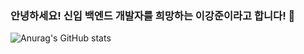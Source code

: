 ### 안녕하세요! 신입 백엔드 개발자를 희망하는 이강준이라고 합니다! 👋
![Anurag's GitHub stats](https://github-readme-stats.vercel.app/api?username=LeeKangJun33&show_icons=true&theme=radical)

<!--
**LeeKangJun33/LeeKangJun33** is a ✨ _special_ ✨ repository because its `README.md` (this file) appears on your GitHub profile.

Here are some ideas to get you started:

- 🔭 I’m currently working on ...
- 🌱 I’m currently learning ...
- 👯 I’m looking to collaborate on ...
- 🤔 I’m looking for help with ...
- 💬 Ask me about ...
- 📫 How to reach me: ...
- 😄 Pronouns: ...
- ⚡ Fun fact: ...
-->
